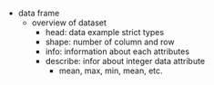 * data frame
    * overview of dataset
        * head: data example strict types
        * shape: number of column and row
        * info: information about each attributes
        * describe: infor about integer data attribute
            * mean, max, min, mean, etc.
